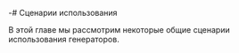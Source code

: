 -# Сценарии использования

В этой главе мы рассмотрим некоторые общие сценарии использования генераторов.
